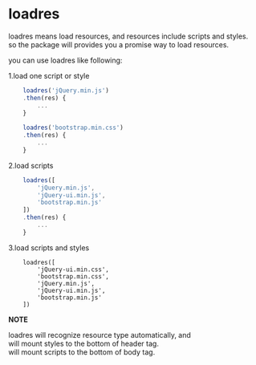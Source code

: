 # loadres

loadres means load resources, and resources include scripts and styles.  
so the package will provides you a promise way to load resources.

you can use loadres like following:

1.load one script or style

```js
	loadres('jQuery.min.js')
	.then(res) {
		...
	}
	
	loadres('bootstrap.min.css')
	.then(res) {
		...
	}
```

2.load scripts

```js
	loadres([
		'jQuery.min.js',
		'jQuery-ui.min.js',
		'bootstrap.min.js'
	])
	.then(res) {
		...
	}
```

3.load scripts and styles
```
	loadres([
		'jQuery-ui.min.css',
		'bootstrap.min.css',
		'jQuery.min.js',
		'jQuery-ui.min.js',
		'bootstrap.min.js'
	])
```

**NOTE**

loadres will recognize resource type automatically, and  
will mount styles to the bottom of header tag.   
will mount scripts to the bottom of body tag.